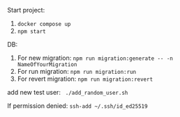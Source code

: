 Start project:

1. `docker compose up`
2. `npm start`

DB:

1. For new migration: `npm run migration:generate -- -n NameOfYourMigration`
2. For run migration: `npm run migration:run`
3. For revert migration: `npm run migration:revert`

add new test user:
` ./add_random_user.sh`

If permission denied:
`ssh-add ~/.ssh/id_ed25519`
